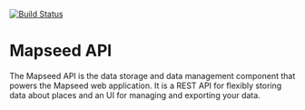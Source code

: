 [![Build Status](https://circleci.com/gh/jalmogo/api.svg?style=shield&circle-token=:circle-token)](https://circleci.com/gh/jalmogo/api.svg?style=shield&circle-token=:circle-token)

Mapseed API
===============

The Mapseed API is the data storage and data management component that
powers the Mapseed web application.
It is a REST API for flexibly storing data about places and an UI for managing
and exporting your data.

